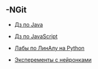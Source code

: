 ## -NGit

- [Дз по Java](https://github.com/NelosG/-NGit/tree/master/Java%20HM)

- [Дз по JavaScript](https://github.com/NelosG/-NGit/tree/master/Js%20HM)

- [Лабы по ЛинАлу на Python](https://github.com/NelosG/-NGit/tree/master/Python%20LAB)

- [Эксперементы с нейронками](https://github.com/NelosG/-NGit/tree/master/Neuro)
